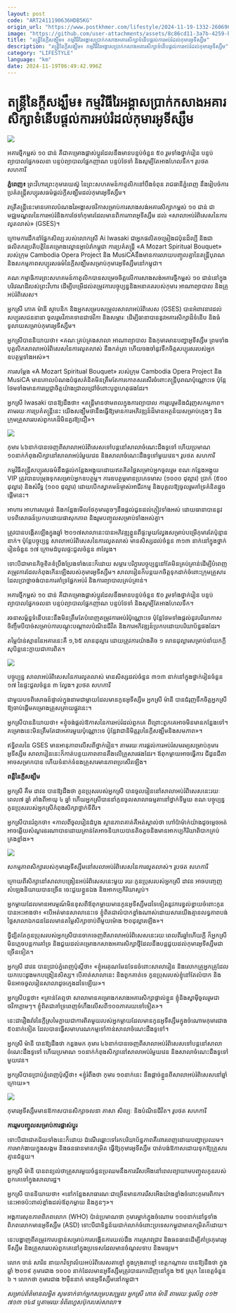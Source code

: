 ```yaml
---
layout: post
code: "ART2411190636HDB5KG"
origin_url: "https://www.postkhmer.com/lifestyle/2024-11-19-1332-260696"
image: "https://github.com/user-attachments/assets/8c86cd11-3a7b-4259-b9ba-6f50d81fb0d6"
title: "តន្ដ្រី​​នៃ​ក្តី​សង្ឃឹម៖ កម្មវិធី​រៃ​អង្គាស​ប្រាក់​កសាង​អគារ​សិក្សា​ទំនើប​ផ្ដល់​ការអប់រំ​ដល់​កុមារ​អូទីស្សឹម"
description: "​​តន្ដ្រី​​នៃ​ក្តី​សង្ឃឹម៖ កម្មវិធី​រៃ​អង្គាស​ប្រាក់​កសាង​អគារ​សិក្សា​ទំនើប​ផ្ដល់​ការអប់រំ​ដល់​កុមារ​អូទីស្សឹម​"
category: "LIFESTYLE"
language: "km"
date: 2024-11-19T06:49:42.996Z
---
```


# តន្ដ្រី​​នៃ​ក្តី​សង្ឃឹម៖ កម្មវិធី​រៃ​អង្គាស​ប្រាក់​កសាង​អគារ​សិក្សា​ទំនើប​ផ្ដល់​ការអប់រំ​ដល់​កុមារ​អូទីស្សឹម

![](https://pppkhmer.sgp1.digitaloceanspaces.com/image/main/202411/19_11_2024_building_plan.jpg)

អគារ​ថ្មី​កម្ពស់ ១០​ ជាន់ គឺជា​គម្រោង​ផ្លាស់ប្តូរ​ដែល​​​នឹងមាន​បន្ទប់​ចំនួន ៥០​ រួមទាំង​ថ្នាក់រៀន បន្ទប់​​ព្យាបាលផ្នែក​ចលនា​ បន្ទប់ព្យាបាល​ផ្នែក​ញាណ​ បន្ទប់​ថែទាំ​ និង​សូម្បីតែ​អាង​ហែល​ទឹក​។ រូបថត សហការី​

**ភ្នំពេញ៖** ព្រះវិហារ​ព្រះ​កុមារ​យេស៊ូ នៃ​ព្រះ​សហគមន៍​កាតូលិក​នៅ​បឹង​ទំពុន រាជធានី​ភ្នំពេញ នឹង​រៀបចំ​ការប្រគំ​តន្ត្រី​សប្បុរសធម៌​ផ្ដល់​​ក្តី​សង្ឃឹម​ដល់​កុមារ​អូទីស្សឹម។

រាត្រី​តន្ត្រី​នេះ​មាន​គោលបំណង​រៃអង្គាស​ថវិកា​សម្រាប់​ការ​សាងសង់​អគារ​សិក្សា​កម្ពស់ ១០ ជាន់ ជា​មជ្ឈមណ្ឌល​នៃ​ការ​អប់រំ​និង​ការ​ថែទាំ​កុមារ​ដែល​មាន​ពិការភាព​អូទីស្សឹម ដល់ «សាលា​អប់រំ​ពិសេស​នៃ​ការ​លូតលាស់» (GSES)។

ក្រោម​ការ​ដឹកនាំ​ផ្នែក​សិល្បៈ​របស់​លោក​ស្រី Ai Iwasaki ​ជា​អ្នក​ផលិត​ចម្រៀង​ជប៉ុន​ដ៏​ល្បី និង​ជា​ផលិតករ​ប្រតិបត្តិ​នៃ​គម្រោង​ល្ខោន​អូប៉េរ៉ា​កម្ពុជា ការ​ប្រគំតន្ត្រី «A Mozart Spiritual Bouquet» របស់​ក្រុម Cambodia Opera Project និង MusiCA​​ នឹង​មាន​ការ​លាយ​បញ្ចូល​គ្នា​នៃ​តន្ត្រី​បុរាណ និង​សកម្មភាពសប្បុរសធម៌​​នៃ​ក្តីសង្ឃឹម​សម្រាប់​កុមារ​អូទីស្សឹម​នៅ​កម្ពុជា។

គណៈកម្មាធិការ​ព្រះ​សហគមន៍​កាតូលិក​បាន​សម្រេច​ចិត្ត​លើ​ការ​សាងសង់​អគារ​ថ្មី​កម្ពស់ ១០ ជាន់​នៅ​ក្នុង​បរិវេណ​ដី​របស់​ព្រះ​វិហារ​ ដើម្បី​បម្រើ​ដល់​តម្រូវការ​បច្ចុប្បន្ន​និង​អនាគត​របស់​កុមារ អាណាព្យាបាល និង​គ្រូ​អប់រំ​ពិសេស។

អ្នកស្រី ភោគ ម៉ានី ស្ថាបនិក និង​អ្នក​សម្រប​សម្រួល​សាលា​អប់រំ​ពិសេស (GSES) បាន​អំពាវនាវ​ដល់​សប្បុរស​ជន​នានា ចូលរួម​វិភាគទាន​ជា​ថវិកា និង​សម្ភារៈ ដើម្បី​ធានាបាន​នូវ​អគារសិក្សា​ដ៏​ទំនើប និង​ធំ​ទូលាយ​សម្រាប់​កុមារ​អូទីស្សឹម។

អ្នកស្រី​បាន​និយាយ​ថា៖ «គណៈ​គ្រប់គ្រង​សាលា អាណាព្យាបាល និងកុមារ​មាន​បញ្ហា​អូទីស្សឹម ព្រម​ទាំង​បុគ្គលិក​សាលា​អប់រំ​ពិសេស​នៃ​ការ​លូតលាស់ នឹង​កត់ត្រា ហើយ​ចងចាំ​នូវ​ទឹកចិត្ត​សប្បុរស​របស់​អ្នក​ឧបត្ថម្ភ​ទាំងអស់»។

ការ​សម្ដែង «A Mozart Spiritual Bouquet» របស់​ក្រុម​ Cambodia Opera Project និង MusiCA មាន​គោល​បំណង​បំផុស​គំនិត​មិន​ត្រឹម​តែ​ការ​កោត​សរសើរ​ចំពោះ​តន្ត្រីបុរាណ​ប៉ុណ្ណោះ​ទេ ប៉ុន្តែ​ថែម​ទាំង​មាន​ការ​ប្តេជ្ញា​ចិត្ត​យ៉ាង​ជ្រាលជ្រៅ​ចំពោះ​បុព្វហេតុ​ផងដែរ។

អ្នកស្រី Iwasaki បាន​ឱ្យ​ដឹង​ថា៖ «តន្ត្រី​មាន​ថាមពល​ក្នុង​ការ​ព្យាបាល ការ​រួបរួម​និង​ជំរុញ​សកម្មភាព។ តាម​រយៈ​ការ​ប្រគំ​តន្ត្រី​នេះ យើង​សង្ឃឹម​ថា​នឹង​ធ្វើឱ្យ​មាន​ការ​អភិវឌ្ឍន៍​ដ៏​មាន​អត្ថន័យ​សម្រាប់​ក្មេងៗ និង​ក្រុម​គ្រួសារ​របស់​ពួកគេ​ដ៏​មិនគួរ​ឱ្យ​ជឿ»។

![](https://github.com/user-attachments/assets/056097e3-88ff-4bab-a044-f55fdf5962f6)

កុមារ ៤៦នាក់បានចេញពីសាលាអប់រំពិសេសទៅបន្ដនៅសាលាចំណេះដឹងទូទៅ ហើយប្រមាណ ១០នាក់កំពុងសិក្សានៅសាលាអប់រំមួយវេន និងសាលាចំណេះដឹងទូទៅមួយវេន។ រូបថត សហការី

កម្មវិធី​តន្ដ្រី​សប្បុរសធម៌​នឹង​ផ្តល់​កន្លែង​អង្គុយ​ដោយ​ឥត​គិត​ថ្លៃ​សម្រាប់​អ្នក​ចូលរួម ខណៈ​កន្លែង​អង្គុយ VIP ត្រូវ​បាន​បម្រុង​ទុក​សម្រាប់​អ្នក​ឧបត្ថម្ភ។ ការ​ឧបត្ថម្ភមាន​ប្រភេទ​មាស (១០០០ ដុល្លារ) ប្រាក់ (៥០០ ដុល្លារ) និង​សំរឹទ្ធ (១០០ ដុល្លារ​) ដោយ​បើក​ស្វាគមន៍​ម្ចាស់​អាជីវកម្ម និង​បុគ្គល​ឱ្យ​ចូលរួម​គាំទ្រ​គំនិត​ផ្តួចផ្តើម​នេះ។

អាហារ អាហារសម្រន់ និង​កន្លែង​មើលថែ​កុមារ​តូចៗ​នឹង​ផ្ដល់​ជូន​ដល់​ភ្ញៀវ​ទាំង​អស់ ដោយ​ធានា​បាន​នូវ​បទពិសោធន៍​ប្រកប​ដោយ​ផាសុកភាព និង​រួម​បញ្ចូល​សម្រាប់​ទាំងអស់​គ្នា។

ត្រូវ​បាន​បង្កើត​ឡើង​ក្នុង​ឆ្នាំ ២០១៧​ សាលា​នេះ​បាន​អភិវឌ្ឍ​ខ្លួន​ពី​ផ្ទះ​មួយ​ល្វែង​សម្រាប់​បម្រើ​កុមារ​តែ​ប៉ុន្មាន​នាក់។ ប៉ុន្ដែ​បច្ចុប្បន្ន សាលា​អប់រំពិសេស​នៃ​ការ​លូតលាស់ មាន​សិស្ស​ដល់​ចំនួន ៣១៣ នាក់​នៅ​ក្នុង​ថ្នាក់​រៀន​ចំនួន ១៧ ក្រោម​ដំបូល​​ផ្ទះ​ជួល​ចំនួន ៣ល្វែង។

ទោះបី​ជាមាន​កិច្ចខិតខំ​ប្រឹងប្រែង​ទាំងនេះ​ក៏ដោយ សម្ភារៈ​បរិក្ខារ​បច្ចុប្បន្ន​នៅតែ​មិន​គ្រប់គ្រាន់​ដើម្បី​បំពេញតម្រូវការ​ដែល​កំ​ពុង​កើនឡើង​របស់​កុមារ​អូទីស្សឹម។ សាលា​រៀន​ក៏​បន្ដ​យក​ចិត្ដ​ទុក​ដាក់​​ចំពោះ​ក្រុម​គ្រួសារ​ដែល​ប្រាថ្នា​ចង់បាន​ការគាំទ្រ​ផ្នែក​អប់រំ និង​ការព្យាបាល​គ្រប់គ្រាន់​។​

អគារ​ថ្មី​កម្ពស់ ១០​ ជាន់ គឺជា​គម្រោង​ផ្លាស់ប្តូរ​ដែល​នឹងមាន​បន្ទប់​ចំនួន ៥០​ រួមទាំង​ថ្នាក់រៀន បន្ទប់​ព្យាបាល​ផ្នែក​ចលនា បន្ទប់​ព្យាបាល​ផ្នែក​ញាណ បន្ទប់​ថែទាំ​ និង​សូម្បីតែ​អាង​ហែល​ទឹក។

រចនាសម្ព័ន្ធ​​ទំនើប​នេះ​នឹងមិន​ត្រឹមតែ​បំពេញ​តម្រូវ​ការ​អប់រំ​ប៉ុណ្ណោះ​ទេ ប៉ុន្តែ​ថែមទាំង​ផ្តល់នូវ​បរិយាកាស​ចិញ្ចឹម​បីបាច់​សម្រាប់​ការ​បណ្តុះបណ្តាល​បំណិន​ជីវិត និង​ការ​អភិវឌ្ឍន៍​ប្រកប​ដោយ​បរិយាប័ន្ន​ផងដែរ។

តម្លៃ​ប៉ាន់​ស្មាន​នៃ​អគារ​នេះ​គឺ ១,៦៥ លាន​ដុល្លារ ដោយ​ត្រូវ​ការ​យ៉ាង​តិច ១ លាន​ដុល្លារ​សម្រាប់​នាំ​យក​ក្ដី​សុបិន្ត​នេះ​ក្លាយ​ជា​ការ​ពិត។

![](https://github.com/user-attachments/assets/f4096190-48c8-4878-a508-85635412b950)

បច្ចុប្បន្ន សាលា​អប់រំពិសេសនៃការ​លូតលាស់ មាន​​សិស្ស​ដល់​ចំនួន ៣១៣​ នាក់​នៅក្នុង​ថ្នាក់រៀន​ចំនួន ១៧ នៃ​ផ្ទះ​ជួល​ចំនួន ៣ ល្វែង​។ រូបថត សហការី​

ជាមួយ​​បទពិសោធន៍​ផ្ទាល់​ក្នុង​នាម​ជាម្ដាយ​ដែល​មាន​កូន​អូទីស្សឹម អ្នកស្រី ម៉ានី បាន​ជំរុញ​ទឹកចិត្ត​អ្នកស្រី​ឱ្យ​ចាប់​ផ្តើម​គម្រោង​ត្រួស​ត្រាយ​ផ្លូវ​នេះ។

អ្នកស្រី​បាន​និយាយ​ថា៖ «ខ្ញុំ​ចង់​ផ្តល់​ឱកាស​នៃ​ការអប់រំ​ដល់​ពួកគេ​ ពីព្រោះ​ពួកគេ​អាច​មិន​មាន​កន្លែង​ទៅ។ គម្រោង​នេះ​មិន​ត្រឹម​តែ​ជា​អគារ​មួយ​ប៉ុណ្ណោះ​ទេ ប៉ុន្ដែ​វា​ជា​និមិត្តរូប​នៃ​ក្តី​សង្ឃឹម​និង​សមភាព»។

ឥទ្ធិពល​នៃ GSES មាន​អានុភាព​លើសពី​ថ្នាក់រៀន​។ តាមរយៈ​ការផ្តល់​ការអប់រំ​សមរម្យ​សម្រាប់​កុមារ​អូទីស្សឹម សាលារៀន​នេះ​​ក៏​កាត់បន្ថយ​ភាព​តានតឹង​លើ​គ្រួសារ​ផងដែរ​។ ឪពុកម្តាយ​អាចធ្វើ​ការ ជីដូន​ជីតា​អាច​សម្រាក​បាន ហើយ​ទំនាក់ទំនង​គ្រួសារ​​​មាន​ភាព​ប្រសើរ​ឡើង។

**ពន្លឺនៃ​ក្ដីសង្ឃឹម​**

អ្នកស្រី គឹម ដាវន បាន​ឱ្យដឹងថា កូនប្រុសរបស់​អ្នកស្រី បាន​ចូល​រៀន​នៅ​សាលា​អប់រំ​ពិសេស​នេះ​រយៈ​ពេល​ ៧ ឆ្នាំ ​តាំងពីអាយុ​ ៤ ឆ្នាំ ហើយ​អ្នកស្រី​បាន​នាំកូន​ចូល​សាលា​ធម្មតា​នៅ​ថ្នាក់​ទីមួយ ខណៈ​បច្ចុប្បន្ន​កូន​ប្រុស​របស់​អ្នកស្រី​កំពុង​សិក្សា​ថ្នាក់ទីពីរ។

អ្នកស្រី​បាន​រំឭកថា​៖ «​កាលពី​ចូល​រៀនដំបូង ស្ថានភាព​គាត់​គឺ​អត់ស្គាល់ថា ហៅប៉ាម៉ាក់យ៉ាង​ដូចម្ដេច​ អត់អាចឆ្លើយ​សំណួរ​នរណា​បាន​ដោយ​គ្រាន់​តែ​អាច​និយាយ​បាន​តិចតួច​ និង​មាន​អាកប្បកិរិយា​ពិបាក​គ្រប់​គ្រង​ខ្លាំង​»។

![](https://github.com/user-attachments/assets/34fb6201-5f0a-40dc-9202-9f64b868a9db)

សកម្មភាពសិក្សារបស់កុមារអូទីស្សឹមនៅសលាអប់រំពិសេសនៃការលូតលាស់។ រូបថត សហការី

ក្រោយ​ពី​សិក្សា​នៅ​សាលាបង្រៀនអប់រំពិសេស​នេះ​មួយ រយៈ​កូន​ប្រុស​របស់​អ្នកស្រី ដាវន អាច​បញ្ចេញសំឡេងនិយាយ​បាន​ច្រើន​ ចេះ​ជួយខ្លួនឯង និង​អាកប្បកិរិយា​ស្ងប់​។

អ្នកម្ដាយ​ដែល​មាន​អារម្មណ៍​មិនខុស​ពី​ឪពុកម្ដាយ​មាន​កូន​អូទីស្សឹមដទៃ​ទៀតនូវ​​ការ​ខ្វល់​ខ្វាយ​ចំពោះ​កូន​ បាន​អះអាងថា​៖ «បើ​អត់មានសាលានេះទេ​ ខ្ញុំ​ពិតជាលំបាកខ្លាំង​ណាស់​ ដោយសារ​​យើង​គ្មាន​លទ្ធភាព​បង់​ថ្លៃ​សាលា​ឯកជនដែល​​មានតម្លៃ​សិក្សា​ចាប់​ពី​មួយ​ម៉ោង ២០​ដុល្លារឡើង​»។

ថ្វីដ្បិតតែ​កូន​ប្រុស​របស់​អ្នកស្រី​បាន​ចាក​ចេញ​ពី​សាលា​អប់រំ​ពិសេស​នេះ​រយៈ​ពេ​ល​ពីរ​ឆ្នាំ​ហើយ​ក្ដី ក៏​អ្នកស្រី​មិន​ភ្លេច​បន្ដ​ការ​គាំទ្រ និង​ជួយ​ដល់​គម្រោង​កសាង​អគារ​សិក្សា​ថ្មី​ ដែល​នឹង​បន្ដ​ជួយ​ដល់​កុមារ​អូទីស្សឹម​ជាច្រើន​ទៀត​។

អ្នកស្រី ដាវន បាន​ប្រាប់​ភ្នំពេញ​ប៉ុស្ដិ៍ថា​៖ «​ខ្ញុំ​អរគុណ​មែនទែនចំពោះសាលារៀន និង​លោកគ្រូ​អ្នក​គ្រូ​ដែល​យក​បេះដូង​មក​បង្រៀន​សិស្ស​។ បើ​គាត់​សាលា​នេះ និង​ពួកគាត់​ទេ កូន​ប្រុស​របស់​ខ្ញុំ​នៅតែ​លំបាក​ និង​មិនអាច​ចូល​រៀនសាលា​ដូច​ក្មេង​ដទៃ​ឡើយ​»។

អ្នកស្រី​បន្ដថា​៖ «​គ្រាន់តែ​ឮថា សាលា​មាន​គម្រោង​កសាង​អគារ​សិក្សា​ផ្ទាល់​ខ្លួន​ ខ្ញុំ​ និង​ស្វាម៉ី​ចូលរួម​ជា​ថវិកា​ភ្លាមៗ​។ ខ្ញុំ​ពិត​ជា​គាំទ្រ​ពេញ​ទំហឹង​លើសពី​១០០ភាគរយ​ទៅទៀត»​។

នេះជា​រឿង​រ៉ាវ​នៃក្ដីស្រមៃក្លាយ​ជាការ​ពិត​មួយ​របស់​អ្នក​ម្ដាយ​ដែល​មាន​កូន​អូទីស្សឹម​ក្នុង​ចំណោម​កុមារ​ជាង​ ៥០នាក់​ទៀត ដែលបាន​ធ្វើ​សមាហរណកម្ម​ទៅកាន់​សាលា​ចំណេះដឹង​ទូទៅ​។

អ្នកស្រី ម៉ានី បាន​ឱ្យដឹងថា កន្លងមក កុមារ ៤៦នាក់​បាន​ចេញ​ពី​សាលា​អប់រំ​ពិសេស​ទៅបន្ដ​នៅសាលា​ចំណេះដឹង​ទូទៅ​ ហើយ​ប្រមាណ ១០​នាក់​កំពុង​សិក្សា​នៅ​សាលា​អប់រំ​មួយ​វេន និង​សាលា​ចំណេះដឹង​ទូទៅ​មួយ​វេន​។

អ្នកស្រី​បាន​ប្រាប់​ភ្នំពេញ​ប៉ុស្ដិ៍ថា​៖ «​ខ្ញុំ​រំពឹងថា កុមារ​ ១០​នាក់​នេះ នឹង​ផ្ដាច់​ខ្លួន​ពី​សាលា​អប់រំពិសេស​នៅ​ឆ្នាំ​ក្រោយ​»។

![](https://pppkhmer.sgp1.cdn.digitaloceanspaces.com/image/main/202411/19_11_2024_465125272_1425500295046119_5586954859647748739_n.jpg)

កុមារអូទីស្សឹមមានឱកាសបានសិក្សាចលនា ភាសា សិល្បៈ និងបំណិនជីវិត។ រូបថត សហការី

**​​ការរួមបញ្ចូល​សម្រាប់​ការ​ផ្លាស់​ប្ដូរ​**

​ទោះបីជា​ជោគជ័យ​ទាំងនេះ​ក៏ដោយ ដំណើរ​ឆ្ពោះទៅរកបរិយាប័ន្នភាព​​គឺ​ពោរពេញ​ដោយ​បញ្ហា​ប្រឈម​។ ការ​មាក់ងាយ​ក្នុងសង្គម និង​ធនធាន​មាន​កម្រិត ​​ធ្វើឱ្យ​កុមារ​អូទីស្សឹម​ បាត់បង់​ឱកាស​ ដោយ​ទុកឱ្យ​គ្រួសារ​គ្មាន​ជំនួយ​។​

​អ្នកស្រី ម៉ានី ​បាន​ពន្យល់ថា​ គ្រួសារ​មួយចំនួន​ប្រឈម​នឹង​ការរើសអើង​នៅពេល​ព្យាយាម​បញ្ចូល​កូន​របស់​ពួកគេ​ទៅក្នុង​សាលា​រដ្ឋ​​។​

​អ្នកស្រី​ ​បាន​និយាយថា​៖ «​នៅ​កន្លែង​សាធារណៈ​ជាច្រើន​មានការ​រើសអើង​យ៉ាងខ្លាំង​​ចំពោះ​កុមារ​ពិការ​។ ​នេះ​អាច​ប៉ះពាល់​ខ្លាំង​ដល់​ឪពុកម្តាយ និង​កូនៗ​»​។​

អង្គការ​សុខភាព​ពិភពលោក (WHO) ប៉ាន់ប្រមាណ​ថា កុមារម្នាក់​ក្នុងចំណោម ១០០​ នាក់​នៅ​ទូទាំង​ពិភពលោក​មាន​​អូ​ទី​ស្សឹម (ASD) ទោះបីជា​ទិន្នន័យ​ជាក់លាក់​ចំពោះ​ប្រទេស​កម្ពុ​ជាមាន​កម្រិត​ក៏ដោយ​។​

​នេះ​បង្ហាញ​ពី​តម្រូវការ​បន្ទាន់​សម្រាប់​ការបង្កើន​ការយល់ដឹង ការស្រាវជ្រាវ និង​ធនធាន​ដើម្បី​គាំទ្រ​កុមារ​​​អូ​ទី​ស្សឹម និង​គ្រួសារ​របស់​ពួកគេ​នៅក្នុង​ប្រទេស​ដែលមាន​ចំណូល​ទាប និង​មធ្យម​។

លោក ចាន់ សារិន នាយក​វិទ្យាល័យ​អប់រំ​ពិសេស​តាខ្មៅ ក្នុង​ក្រុង​តាខ្មៅ ខេត្តកណ្តាល បានឱ្យដឹងថា ក្នុង​ឆ្នាំ ២០១៩ កុមារ​ជាង ១០០០ នាក់​ដែលមាន​អូ​ទី​ស្សឹម​ត្រូវបាន​រកឃើញ​នៅក្នុង ២៥ ស្រុក នៃ​ខេត្ត​ចំនួន ៦ ។​ ​លោក​ថា ​​កុមារ​ជាង ២​ម៉ឺន​នាក់ ​មាន​​​អូ​ទី​ស្សឹម​នៅ​កម្ពុជា​។

_សម្រាប់​ព័ត៌មាន​លម្អិត សូមទាក់​ទាក់​​អ្នកសម្របសម្រួល អ្នកស្រី​ ភោគ ម៉ានី​ តាមរយៈទូរស័ព្ទ ០១២ ៧១៣ ១៤៨ ឬ​តាម​រយៈ​ទំព័រ​ហ្វេសប៊ុក​របស់​សាលា​៕_